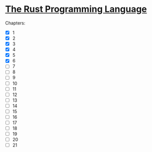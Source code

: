 # [The Rust Programming Language](https://doc.rust-lang.org/book/title-page.html)

Chapters:

- [x] 1
- [x] 2
- [x] 3
- [x] 4
- [x] 5
- [x] 6
- [ ] 7
- [ ] 8
- [ ] 9
- [ ] 10
- [ ] 11
- [ ] 12
- [ ] 13
- [ ] 14
- [ ] 15
- [ ] 16
- [ ] 17
- [ ] 18
- [ ] 19
- [ ] 20
- [ ] 21